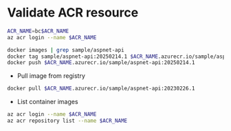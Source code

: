 # Validate ACR resource

```bash
ACR_NAME=bc$ACR_NAME
az acr login --name $ACR_NAME

docker images | grep sample/aspnet-api
docker tag sample/aspnet-api:20250214.1 $ACR_NAME.azurecr.io/sample/aspnet-api:20250214.1
docker push $ACR_NAME.azurecr.io/sample/aspnet-api:20250214.1
```

- Pull image from registry

```bash
docker pull $ACR_NAME.azurecr.io/sample/aspnet-api:20230226.1
```

- List container images

```bash
az acr login --name $ACR_NAME
az acr repository list --name $ACR_NAME
```
